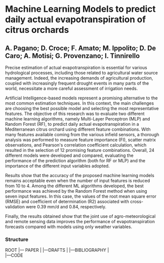 # Machine Learning Models to predict daily actual evapotranspiration of citrus orchards
## A. Pagano; D. Croce; F. Amato; M. Ippolito; D. De Caro; A. Motisi; G. Provenzano; I. Tinnirello

Precise estimation of actual evapotranspiration is essential for various hydrological processes, including those related to agricultural water source management. 
Indeed, the increasing demands of agricultural production, coupled with increasingly frequent drought events in many parts of the world, necessitate a more careful assessment of irrigation needs. 

Artificial Intelligence-based models represent a promising alternative to the most common estimation techniques. 
In this context, the main challenges are choosing the best possible model and selecting the most representative features. 
The objective of this research was to evaluate two different machine learning algorithms, namely Multi-Layer Perceptron (MLP) and Random Forest (RF), to predict daily actual evapotranspiration in a Mediterranean citrus orchard using different feature combinations. With many features available coming from the various infield sensors, a thorough analysis was performed to measure feature importance (FI), scatter matrix observations, and Pearson's correlation coefficient calculation, which resulted in the selection of 12 promising feature combinations. 
Overall, 24 different models were developed and compared, evaluating the performance of the prediction algorithm (both for RF or MLP) and the importance of the different input variables adopted. 

Results show that the accuracy of the proposed machine learning models remains acceptable even when the number of input features is reduced from 10 to 4. 
Among the different ML algorithms developed, the best performance was achieved by the Random Forest method when using seven input features. 
In this case, the values of the root mean square error (RMSE) and coefficient of determination (R2) associated with cross-validation were 0.39 mm/d and 0.84, respectively. 

Finally, the results obtained show that the joint use of agro-meteorological and remote sensing data improves the performance of evapotranspiration forecasts compared with models using only weather variables. 

### Structure
ROOT
|— PAPER
|  |—DRAFTS
|  |—BIBLIOGRAPHY
|  
|—CODE 

